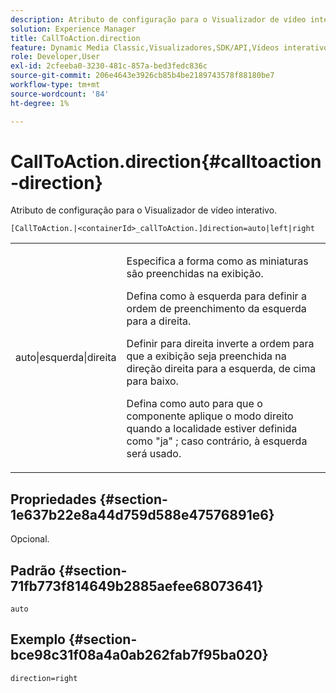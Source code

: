 ```yaml
---
description: Atributo de configuração para o Visualizador de vídeo interativo.
solution: Experience Manager
title: CallToAction.direction
feature: Dynamic Media Classic,Visualizadores,SDK/API,Vídeos interativos
role: Developer,User
exl-id: 2cfeeba0-3230-481c-857a-bed3fedc836c
source-git-commit: 206e4643e3926cb85b4be2189743578f88180be7
workflow-type: tm+mt
source-wordcount: '84'
ht-degree: 1%

---
```


# CallToAction.direction{#calltoaction-direction}

Atributo de configuração para o Visualizador de vídeo interativo.

`[CallToAction.|<containerId>_callToAction.]direction=auto|left|right`

<table id="table_441553CD34C94A58A9D7CBF772DEDDB6"> 
 <tbody> 
  <tr> 
   <td colname="col1"> <p> <span class="codeph"> auto|esquerda|direita  </span> </p> </td> 
   <td colname="col2"> <p> Especifica a forma como as miniaturas são preenchidas na exibição. </p> <p>Defina como <span class="codeph"> à esquerda </span> para definir a ordem de preenchimento da esquerda para a direita. </p> <p>Definir para <span class="codeph"> direita </span> inverte a ordem para que a exibição seja preenchida na direção direita para a esquerda, de cima para baixo. </p> <p>Defina como <span class="codeph"> auto </span> para que o componente aplique o modo direito quando a localidade estiver definida como <span class="codeph"> "ja" </span>; caso contrário, <span class="codeph"> à esquerda </span> será usado. </p> </td> 
  </tr> 
 </tbody> 
</table>

## Propriedades {#section-1e637b22e8a44d759d588e47576891e6}

Opcional.

## Padrão {#section-71fb773f814649b2885aefee68073641}

`auto`

## Exemplo {#section-bce98c31f08a4a0ab262fab7f95ba020}

```
direction=right
```
